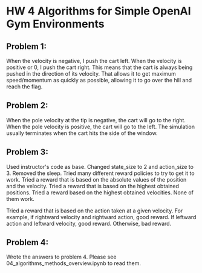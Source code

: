 # HW 4 Algorithms for Simple OpenAI Gym Environments

## Problem 1:

When the velocity is negative, I push the cart left. When the velocity is positive or 0, I push the cart right. This means that the cart is always being pushed in the direction of its velocity. That allows it to get maximum speed/momentum as quickly as possible, allowing it to go over the hill and reach the flag.


## Problem 2:

When the pole velocity at the tip is negative, the cart will go to the right. When the pole velocity is positive, the cart will go to the left. The simulation usually terminates when the cart hits the side of the window.


## Problem 3:

Used instructor's code as base. Changed state_size to 2 and action_size to 3. Removed the sleep. Tried many different reward policies to try to get it to work. Tried a reward that is based on the absolute values of the position and the velocity. Tried a reward that is based on the highest obtained positions. Tried a reward based on the highest obtained velocities. None of them work. 

Tried a reward that is based on the action taken at a given velocity. For example, if rightward velocity and rightward action, good reward. If leftward action and leftward velocity, good reward. Otherwise, bad reward. 

## Problem 4:

Wrote the answers to problem 4. Please see 04_algorithms_methods_overview.ipynb to read them.
